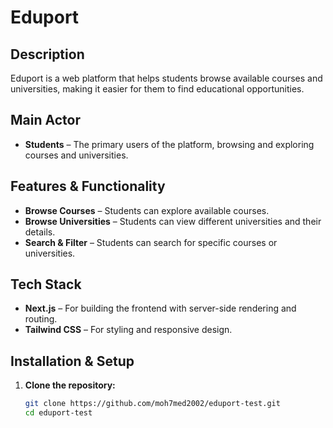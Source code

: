 # Eduport

## Description
Eduport is a web platform that helps students browse available courses and universities, making it easier for them to find educational opportunities.

## Main Actor
- **Students** – The primary users of the platform, browsing and exploring courses and universities.

## Features & Functionality
- **Browse Courses** – Students can explore available courses.  
- **Browse Universities** – Students can view different universities and their details.  
- **Search & Filter** – Students can search for specific courses or universities.

## Tech Stack
- **Next.js** – For building the frontend with server-side rendering and routing.  
- **Tailwind CSS** – For styling and responsive design.

## Installation & Setup
1. **Clone the repository:**  
   ```bash
   git clone https://github.com/moh7med2002/eduport-test.git
   cd eduport-test
